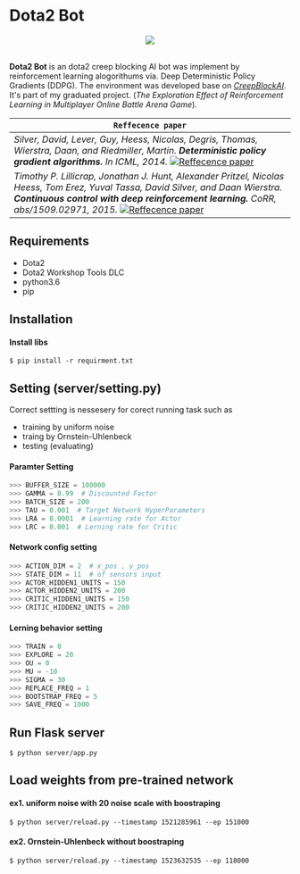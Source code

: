 # Dota2 Bot

<div align="center">
  <img src="https://images2.alphacoders.com/474/474206.jpg"><br><br>
</div>

**Dota2 Bot** is an dota2 creep blocking AI bot was implement by reinforcement learning alogorithums via. Deep Deterministic Policy Gradients (DDPG). The environment was developed base on [*CreepBlockAI*](https://github.com/BeyondGodlikeBot/CreepBlockAI). It's part of my graduated project. (*The Exploration Effect of Reinforcement Learning in Multiplayer Online Battle Arena Game*).

| **`Reffecence paper`** |
|-----------------|
| *Silver, David, Lever, Guy, Heess, Nicolas, Degris, Thomas, Wierstra, Daan, and Riedmiller, Martin. **Deterministic policy gradient algorithms.** In ICML, 2014.* [![Reffecence paper](https://img.shields.io/badge/api-reference-blue.svg)](http://proceedings.mlr.press/v32/silver14.pdf) |
| *Timothy P. Lillicrap, Jonathan J. Hunt, Alexander Pritzel, Nicolas Heess, Tom Erez, Yuval Tassa, David Silver, and Daan Wierstra.  **Continuous control with deep reinforcement learning.** CoRR, abs/1509.02971, 2015.* [![Reffecence paper](https://img.shields.io/badge/api-reference-blue.svg)](https://arxiv.org/pdf/1509.02971.pdf) |


## Requirements
- Dota2
- Dota2 Workshop Tools DLC
- python3.6
- pip

## Installation

#### Install libs
```shell
$ pip install -r requirment.txt
```
## Setting (server/setting.py)
Correct settting is nessesery for corect running task such as
- training by uniform noise
- traing by Ornstein-Uhlenbeck
- testing (evaluating)

#### Paramter Setting
```python
>>> BUFFER_SIZE = 100000
>>> GAMMA = 0.99  # Discounted Factor
>>> BATCH_SIZE = 200
>>> TAU = 0.001  # Target Network HyperParameters
>>> LRA = 0.0001  # Learning rate for Actor
>>> LRC = 0.001  # Lerning rate for Critic
```
#### Network config setting
```python
>>> ACTION_DIM = 2  # x_pos , y_pos
>>> STATE_DIM = 11  # of sensors input
>>> ACTOR_HIDDEN1_UNITS = 150
>>> ACTOR_HIDDEN2_UNITS = 200
>>> CRITIC_HIDDEN1_UNITS = 150
>>> CRITIC_HIDDEN2_UNITS = 200
```
#### Lerning behavior setting
```python
>>> TRAIN = 0
>>> EXPLORE = 20
>>> OU = 0
>>> MU = -10
>>> SIGMA = 30
>>> REPLACE_FREQ = 1
>>> BOOTSTRAP_FREQ = 5
>>> SAVE_FREQ = 1000
```
## Run Flask server
```shell
$ python server/app.py
```
## Load weights from pre-trained network
#### ex1. uniform noise with 20 noise scale with boostraping
```shell
$ python server/reload.py --timestamp 1521285961 --ep 151000
```
#### ex2. Ornstein-Uhlenbeck without boostraping
```shell
$ python server/reload.py --timestamp 1523632535 --ep 118000
```
